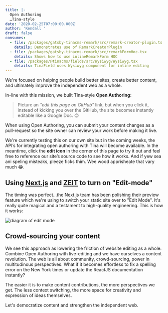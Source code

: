```yaml
---
title: |-
  Open Authoring 
  …Tina-style
date: '2020-02-25T07:00:00.000Z'
author: 'Kendall '
draft: false
consumes:
  - file: /packages/gatsby-tinacms-remark/src/remark-creator-plugin.ts
    details: Demonstrates use of RemarkCreatorPlugin
  - file: /packages/gatsby-tinacms-remark/src/remarkFormHoc.tsx
    details: Shows how to use inlineRemarkForm HOC
  - file: /packages/@tinacms/fields/src/Wysiwyg/Wysiwyg.tsx
    details: TinaField uses Wysiwyg component for inline editing
---
```

We're focused on helping people build better sites, create better content, and ultimately improve the independent web as a whole.

In-line with this mission, we built Tina-style **Open Authoring**:

> Picture an _"edit this page on GitHub"_ link, but when you click it, instead of kicking you over the GitHub, the site becomes instantly editable like a Google Doc. 😍

When using Open Authoring, you can submit your content changes as a pull-request so the site owner can review your work before making it live. 

We're currently testing this on our own site but in the coming weeks, the API’s for integrating open authoring with Tina will become available. In the meantime, click the **edit icon** in the corner of this page to try it out and feel free to reference our site’s source code to see how it works. And if yew sea ani speling misteaks, pleeze ficks thim. Wee wood apprisheate that vary much 😂.

## Using [Next.js](nextjs.org) and [ZEIT](https://zeit.co/) to turn on "Edit-mode"

The timing was perfect...the Next.js team has been polishing their preview feature which we're using to switch your static site over to "Edit Mode". It's really quite magical and a testament to high-quality engineering. This is how it works:

<img src="" alt="diagram of edit mode">

## Crowd-sourcing your content

We see this approach as lowering the friction of website editing as a whole. Combine Open Authoring with live-editing and we have ourselves a content revolution. The web is all about community, crowd-sourcing, power in multitudinous perspectives. What if it becomes effortless to fix a spelling error on the New York times or update the ReactJS documentation instantly? 

The easier it is to make content contributions, the more perspectives we get. The less context switching, the more space for creativity and expression of ideas themselves. 

Let's democratize content and strengthen the independent web. 